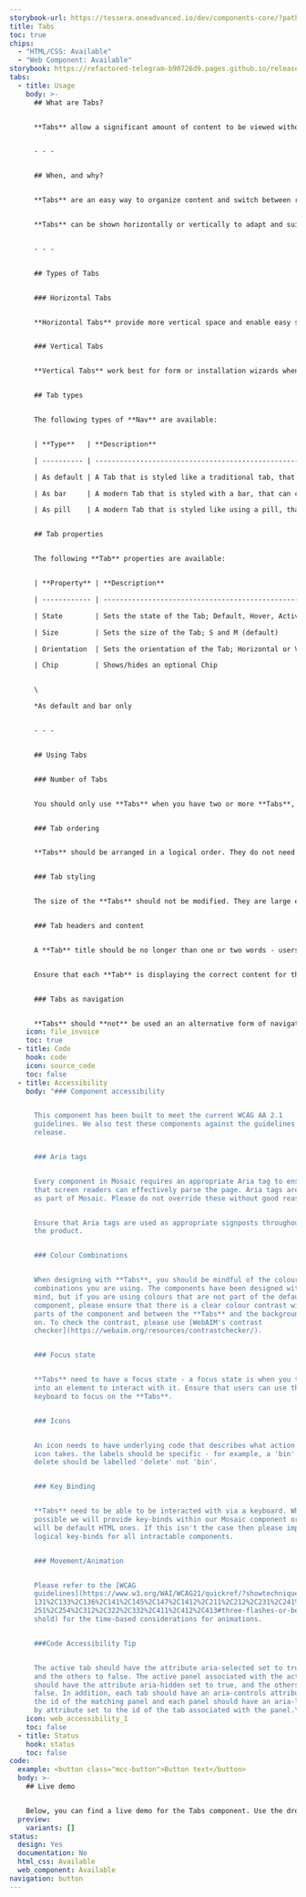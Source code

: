 ```yaml
---
storybook-url: https://tessera.oneadvanced.io/dev/components-core/?path=/docs/html-button--as-default
title: Tabs
toc: true
chips:
  - "HTML/CSS: Available"
  - "Web Component: Available"
storybook: https://refactored-telegram-b90726d9.pages.github.io/release/?path=/docs/components-tabs-introduction
tabs:
  - title: Usage
    body: >-
      ## What are Tabs?


      **Tabs** allow a significant amount of content to be viewed without having to navigate away from the page - the content is instead broken up into multiple sections with each section having its own tab available that can be opened by selecting its name.


      - - -


      ## When, and why?


      **Tabs** are an easy way to organize content and switch between related content.  **Tabs** consist of two or more **Tabs** that can be selected to open what seems like a 'new page', however the user actually remains on the original page, but different content is displayed. By remaining on the original page, the user doesn't need to reload the entire page and can navigate between two related areas much quicker than if they were on separate pages.


      **Tabs** can be shown horizontally or vertically to adapt and suit the content being shown, and the device being used to view it.


      - - -


      ## Types of Tabs


      ### Horizontal Tabs


      **Horizontal Tabs** provide more vertical space and enable easy scanning of items, which helps with reading from left to right. They also allow you to occupy the content area of your page with content only.


      ### Vertical Tabs


      **Vertical Tabs** work best for form or installation wizards when a user is working down a list of steps - **Horizontal Tabs** are best for groups of related information.


      ## Tab types


      The following types of **Nav** are available:


      | **Type**   | **Description**                                                                                                            |

      | ---------- | -------------------------------------------------------------------------------------------------------------------------- |

      | As default | A Tab that is styled like a traditional tab, that can contain an optional Chip and displayed horizontally or vertically.   |

      | As bar     | A modern Tab that is styled with a bar, that can contain an optional Chip and displayed horizontally or vertically.        |

      | As pill    | A modern Tab that is styled like using a pill, that can contain an optional Chip and displayed horizontally or vertically. |


      ## Tab properties


      The following **Tab** properties are available:


      | **Property** | **Description**                                                           |

      | ------------ | ------------------------------------------------------------------------- |

      | State        | Sets the state of the Tab; Default, Hover, Active, Selected, and Disabled |

      | Size         | Sets the size of the Tab; S and M (default)                               |

      | Orientation  | Sets the orientation of the Tab; Horizontal or Vertical*                  |

      | Chip         | Shows/hides an optional Chip                                              |


      \

      *As default and bar only


      - - -


      ## Using Tabs


      ### Number of Tabs


      You should only use **Tabs** when you have two or more **Tabs**, and a maximum number of eight. If you have more than eight, then they will not remain on a single row. Be mindful of the number of **Tabs** that you use - while **Tabs** are quicker to navigate than separate pages, they still require interaction from the user. Ensure you group related content into the same **Tab** to avoid forcing the user to swap between many, many **Tabs** for a single process.


      ### Tab ordering


      **Tabs** should be arranged in a logical order. They do not need to be sorted alphabetically, and you should aim to have the **Tabs** that are the most used first, and **Tabs** that have less usage towards the end.


      ### Tab styling


      The size of the **Tabs** should not be modified. They are large enough for users to easily select them. For mobile users, the **Tabs** need to be at least the size of a finger (about 30px wide).


      ### Tab headers and content


      A **Tab** title should be no longer than one or two words - users should be able to quickly scan across the **Tabs** to find what they are looking for. The titles should be clear and concise and give the user information about what each **Tab** contains. For more information, please see the [Structure section](/guidelines/style-guide/#structure) of the **Style Guide**.


      Ensure that each **Tab** is displaying the correct content for their header. If the header doesn't match the content, this will lead to confusion for users. Content should also be related to the rest of the content in the **Tab** - multipurpose **Tabs** should be avoided and unrelated content should be split out into their own areas.


      ### Tabs as navigation


      **Tabs** should **not** be used an an alternative form of navigation. Do not be tempted to replace links or **[Breadcrumb](/guidelines/breadcrumb)** with **Tabs** to take the user to another page or part of the application.
    icon: file_invoice
    toc: true
  - title: Code
    hook: code
    icon: source_code
    toc: false
  - title: Accessibility
    body: "### Component accessibility


      This component has been built to meet the current WCAG AA 2.1
      guidelines. We also test these components against the guidelines before
      release.


      ### Aria tags


      Every component in Mosaic requires an appropriate Aria tag to ensure
      that screen readers can effectively parse the page. Aria tags are provided
      as part of Mosaic. Please do not override these without good reason.


      Ensure that Aria tags are used as appropriate signposts throughout
      the product.


      ### Colour Combinations


      When designing with **Tabs**, you should be mindful of the colour
      combinations you are using. The components have been designed with this in
      mind, but if you are using colours that are not part of the default
      component, please ensure that there is a clear colour contrast within the
      parts of the component and between the **Tabs** and the background it is
      on. To check the contrast, please use [WebAIM's contrast
      checker](https://webaim.org/resources/contrastchecker/).


      ### Focus state


      **Tabs** need to have a focus state - a focus state is when you tab
      into an element to interact with it. Ensure that users can use their
      keyboard to focus on the **Tabs**.


      ### Icons


      An icon needs to have underlying code that describes what action the
      icon takes. the labels should be specific - for example, a 'bin' icon for
      delete should be labelled 'delete' not 'bin'.


      ### Key Binding


      **Tabs** need to be able to be interacted with via a keyboard. Where
      possible we will provide key-binds within our Mosaic component or there
      will be default HTML ones. If this isn't the case then please implement
      logical key-binds for all intractable components.


      ### Movement/Animation


      Please refer to the [WCAG
      guidelines](https://www.w3.org/WAI/WCAG21/quickref/?showtechniques=129%2C\
      131%2C133%2C136%2C141%2C145%2C147%2C1412%2C211%2C212%2C231%2C241%2C245%2C\
      251%2C254%2C312%2C322%2C332%2C411%2C412%2C413#three-flashes-or-below-thre\
      shold) for the time-based considerations for animations.


      ###Code Accessibility Tip


      The active tab should have the attribute aria-selected set to true,
      and the others to false. The active panel associated with the active tab
      should have the attribute aria-hidden set to true, and the others to
      false. In addition, each tab should have an aria-controls attribute set to
      the id of the matching panel and each panel should have an aria-labelled
      by attribute set to the id of the tab associated with the panel.\r\n"
    icon: web_accessibility_1
    toc: false
  - title: Status
    hook: status
    toc: false
code:
  example: <button class="mcc-button">Button text</button>
  body: >-
    ## Live demo


    Below, you can find a live demo for the Tabs component. Use the drop-down menus and radio buttons to view the different Tabs Types and Variants.
  preview:
    variants: []
status:
  design: Yes
  documentation: No
  html_css: Available
  web_component: Available
navigation: button
---
```

